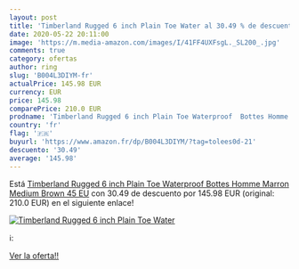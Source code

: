 ```yaml
---
layout: post
title: 'Timberland Rugged 6 inch Plain Toe Water al 30.49 % de descuento'
date: 2020-05-22 20:11:00
image: 'https://m.media-amazon.com/images/I/41FF4UXFsgL._SL200_.jpg'
comments: true
category: ofertas
author: ring
slug: 'B004L3DIYM-fr'
actualPrice: 145.98 EUR
currency: EUR
price: 145.98
comparePrice: 210.0 EUR
prodname: 'Timberland Rugged 6 inch Plain Toe Waterproof  Bottes Homme Marron  Medium Brown  45 EU'
country: 'fr'
flag: '🇫🇷'
buyurl: 'https://www.amazon.fr/dp/B004L3DIYM/?tag=tolees0d-21'
descuento: '30.49'
average: '145.98'
---
```


Está [Timberland Rugged 6 inch Plain Toe Waterproof  Bottes Homme Marron  Medium Brown  45 EU](https://www.amazon.fr/dp/B004L3DIYM/?tag=tolees0d-21) con 30.49 de descuento por 145.98 EUR (original: 210.0 EUR) en el siguiente enlace!

[![Timberland Rugged 6 inch Plain Toe Water](https://m.media-amazon.com/images/I/41FF4UXFsgL._SL200_.jpg)](https://www.amazon.fr/dp/B004L3DIYM/?tag=tolees0d-21)

ℹ️:


[Ver la oferta!!](https://www.amazon.fr/dp/B004L3DIYM/?tag=tolees0d-21)
